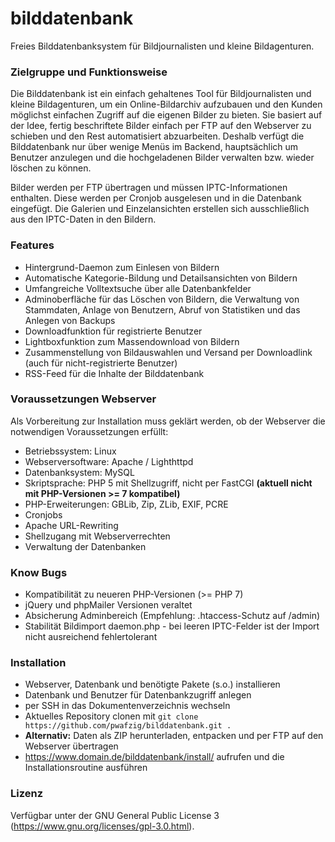 # bilddatenbank

Freies Bilddatenbanksystem für Bildjournalisten und kleine Bildagenturen.

### Zielgruppe und Funktionsweise 

Die Bilddatenbank ist ein einfach gehaltenes Tool für Bildjournalisten und kleine Bildagenturen, um ein Online-Bildarchiv aufzubauen und den Kunden möglichst einfachen Zugriff auf die eigenen Bilder zu bieten. Sie basiert auf der Idee, fertig beschriftete Bilder einfach per FTP auf den Webserver zu schieben und den Rest automatisiert abzuarbeiten. Deshalb verfügt die Bilddatenbank nur über wenige Menüs im Backend, hauptsächlich um Benutzer anzulegen und die hochgeladenen Bilder verwalten bzw. wieder löschen zu können.

Bilder werden per FTP übertragen und müssen IPTC-Informationen enthalten. Diese werden per Cronjob ausgelesen und in die Datenbank eingefügt. Die Galerien und Einzelansichten erstellen sich ausschließlich aus den IPTC-Daten in den Bildern.

### Features

- Hintergrund-Daemon zum Einlesen von Bildern
- Automatische Kategorie-Bildung und Detailsansichten von Bildern
- Umfangreiche Volltextsuche über alle Datenbankfelder
- Adminoberfläche für das Löschen von Bildern, die Verwaltung von Stammdaten, Anlage von Benutzern, Abruf von Statistiken und das Anlegen von Backups
- Downloadfunktion für registrierte Benutzer
- Lightboxfunktion zum Massendownload von Bildern
- Zusammenstellung von Bildauswahlen und Versand per Downloadlink (auch für nicht-registrierte Benutzer)
- RSS-Feed für die Inhalte der Bilddatenbank

### Voraussetzungen Webserver

Als Vorbereitung zur Installation muss geklärt werden, ob der Webserver die notwendigen Voraussetzungen erfüllt:

- Betriebssystem: Linux
- Webserversoftware: Apache / Lighthttpd
- Datenbanksystem: MySQL
- Skriptsprache: PHP 5 mit Shellzugriff, nicht per FastCGI **(aktuell nicht mit PHP-Versionen >= 7 kompatibel)**
- PHP-Erweiterungen: GBLib, Zip, ZLib, EXIF, PCRE
- Cronjobs
- Apache URL-Rewriting
- Shellzugang mit Webserverrechten
- Verwaltung der Datenbanken

### Know Bugs

- Kompatibilität zu neueren PHP-Versionen (>= PHP 7)
- jQuery und phpMailer Versionen veraltet
- Absicherung Adminbereich (Empfehlung: .htaccess-Schutz auf /admin)
- Stabilität Bildimport daemon.php - bei leeren IPTC-Felder ist der Import nicht ausreichend fehlertolerant

### Installation

- Webserver, Datenbank und benötigte Pakete (s.o.) installieren
- Datenbank und Benutzer für Datenbankzugriff anlegen 
- per SSH in das Dokumentenverzeichnis wechseln
- Aktuelles Repository clonen mit ```git clone https://github.com/pwafzig/bilddatenbank.git .```
- **Alternativ:** Daten als ZIP herunterladen, entpacken und per FTP auf den Webserver übertragen
- https://www.domain.de/bilddatenbank/install/ aufrufen und die Installationsroutine ausführen

### Lizenz
Verfügbar unter der GNU General Public License 3 (https://www.gnu.org/licenses/gpl-3.0.html).

